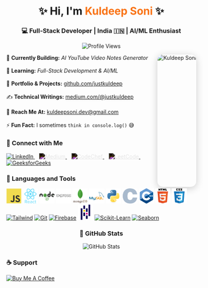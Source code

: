 <h1 align="center">✨ Hi, I'm <span style="color:#f97316; animation: pulse 2s infinite;">Kuldeep Soni</span> ✨
</h1>
<h3 align="center">💻 Full-Stack Developer | India 🇮🇳 | AI/ML Enthusiast</h3>

<!-- Profile Views -->
<p align="center">
  <img src="https://komarev.com/ghpvc/?username=justkuldeep&label=Profile%20Views&color=0e75b6&style=flat" alt="Profile Views" />
</p>

<!-- Profile Image -->
<img src="https://github.com/user-attachments/assets/92fdf7c3-32ae-4cfc-afc9-ae9d00066dda" align="right" alt="Kuldeep Soni" height="350" style="border-radius: 15px; box-shadow: 0px 4px 20px rgba(0, 0, 0, 0.2);"/>

<!-- About Me Section -->
<p align="left">
🚀 <strong>Currently Building:</strong> <em>AI YouTube Video Notes Generator</em><br><br>
🌱 <strong>Learning:</strong> <em>Full-Stack Development & AI/ML</em><br><br>
💼 <strong>Portfolio & Projects:</strong> <a href="https://github.com/justkuldeep" target="_blank">github.com/justkuldeep</a><br><br>
✍️ <strong>Technical Writings:</strong> <a href="https://medium.com/@justkuldeep" target="_blank">medium.com/@justkuldeep</a><br><br>
📧 <strong>Reach Me At:</strong> <a href="mailto:kuldeepsoni.dev@gmail.com">kuldeepsoni.dev@gmail.com</a><br><br>
⚡ <strong>Fun Fact:</strong> I sometimes <code>think in console.log()</code> 😅
</p>

<!-- Connect with Me Section -->
<h3 align="left">🤝 Connect with Me</h3>
<p align="left">
  <a href="https://www.linkedin.com/in/justkuldeep/" target="_blank">
    <img src="https://cdn.jsdelivr.net/gh/devicons/devicon/icons/linkedin/linkedin-original.svg" alt="LinkedIn" width="30" height="30" />
  </a>&nbsp;&nbsp;
  <a href="https://medium.com/@justkuldeep" target="_blank">
    <img src="https://cdn.jsdelivr.net/gh/simple-icons/simple-icons/icons/medium.svg" alt="Medium" width="30" height="30" style="filter: invert(1);" />
  </a>&nbsp;&nbsp;
  <a href="https://www.codechef.com/users/codexkuldeep" target="_blank">
    <img src="https://cdn.jsdelivr.net/gh/simple-icons/simple-icons/icons/codechef.svg" alt="CodeChef" width="30" height="30" style="filter: invert(1);" />
  </a>&nbsp;&nbsp;
  <a href="https://leetcode.com/kuldeepsoni98938/" target="_blank">
    <img src="https://cdn.jsdelivr.net/gh/simple-icons/simple-icons/icons/leetcode.svg" alt="LeetCode" width="30" height="30" style="filter: invert(1);" />
  </a>&nbsp;&nbsp;
  <a href="https://auth.geeksforgeeks.org/user/kuldeepso4q5e" target="_blank">
    <img src="https://raw.githubusercontent.com/rahuldkjain/github-profile-readme-generator/master/src/images/icons/Social/geeks-for-geeks.svg" alt="GeeksforGeeks" width="30" height="30" />
  </a>
</p>

<!-- Languages and Tools -->
<h3 align="left">🔧 Languages and Tools</h3>
<p align="left">
  <a href="https://developer.mozilla.org/en-US/docs/Web/JavaScript"><img src="https://raw.githubusercontent.com/devicons/devicon/master/icons/javascript/javascript-original.svg" alt="JavaScript" width="40" height="40"/></a>
  <a href="https://reactjs.org/"><img src="https://raw.githubusercontent.com/devicons/devicon/master/icons/react/react-original-wordmark.svg" alt="React" width="40" height="40"/></a>
  <a href="https://nodejs.org"><img src="https://raw.githubusercontent.com/devicons/devicon/master/icons/nodejs/nodejs-original-wordmark.svg" alt="Node.js" width="40" height="40"/></a>
  <a href="https://expressjs.com"><img src="https://raw.githubusercontent.com/devicons/devicon/master/icons/express/express-original-wordmark.svg" alt="Express" width="40" height="40"/></a>
  <a href="https://www.mongodb.com/"><img src="https://raw.githubusercontent.com/devicons/devicon/master/icons/mongodb/mongodb-original-wordmark.svg" alt="MongoDB" width="40" height="40"/></a>
  <a href="https://www.mysql.com/"><img src="https://raw.githubusercontent.com/devicons/devicon/master/icons/mysql/mysql-original-wordmark.svg" alt="MySQL" width="40" height="40"/></a>
  <a href="https://www.python.org"><img src="https://raw.githubusercontent.com/devicons/devicon/master/icons/python/python-original.svg" alt="Python" width="40" height="40"/></a>
  <a href="https://www.cprogramming.com/"><img src="https://raw.githubusercontent.com/devicons/devicon/master/icons/c/c-original.svg" alt="C" width="40" height="40"/></a>
  <a href="https://www.w3schools.com/cpp/"><img src="https://raw.githubusercontent.com/devicons/devicon/master/icons/cplusplus/cplusplus-original.svg" alt="C++" width="40" height="40"/></a>
  <a href="https://www.w3.org/html/"><img src="https://raw.githubusercontent.com/devicons/devicon/master/icons/html5/html5-original-wordmark.svg" alt="HTML5" width="40" height="40"/></a>
  <a href="https://www.w3schools.com/css/"><img src="https://raw.githubusercontent.com/devicons/devicon/master/icons/css3/css3-original-wordmark.svg" alt="CSS3" width="40" height="40"/></a>
  <a href="https://tailwindcss.com/"><img src="https://www.vectorlogo.zone/logos/tailwindcss/tailwindcss-icon.svg" alt="Tailwind" width="40" height="40"/></a>
  <a href="https://git-scm.com/"><img src="https://www.vectorlogo.zone/logos/git-scm/git-scm-icon.svg" alt="Git" width="40" height="40"/></a>
  <a href="https://firebase.google.com/"><img src="https://www.vectorlogo.zone/logos/firebase/firebase-icon.svg" alt="Firebase" width="40" height="40"/></a>
  <a href="https://pandas.pydata.org/"><img src="https://raw.githubusercontent.com/devicons/devicon/2ae2a900d2f041da66e950e4d48052658d850630/icons/pandas/pandas-original.svg" alt="Pandas" width="40" height="40"/></a>
  <a href="https://scikit-learn.org/"><img src="https://upload.wikimedia.org/wikipedia/commons/0/05/Scikit_learn_logo_small.svg" alt="Scikit-Learn" width="40" height="40"/></a>
  <a href="https://seaborn.pydata.org/"><img src="https://seaborn.pydata.org/_images/logo-mark-lightbg.svg" alt="Seaborn" width="40" height="40"/></a>
</p>

<!-- GitHub Stats -->
<h3 align="center">🌟 GitHub Stats</h3>
<p align="center">
  <img src="https://github-readme-stats.vercel.app/api?username=justkuldeep&show_icons=true&theme=radical&border_radius=15&hide_border=false&locale=en" height="180" alt="GitHub Stats"/>
</p>

<!-- Buy Me a Coffee -->
<h3 align="left">☕ Support</h3>
<p>
  <a href="https://www.buymeacoffee.com/KuldeepSoni">
    <img src="https://cdn.buymeacoffee.com/buttons/v2/default-yellow.png" height="50" width="210" alt="Buy Me A Coffee" />
  </a>
</p>

<!-- Optional: CSS Animations (Not supported directly by GitHub but helps while copying to personal pages) -->
<!--
<style>
  @keyframes pulse {
    0% { opacity: 1; }
    50% { opacity: 0.5; }
    100% { opacity: 1; }
  }
</style>
-->
